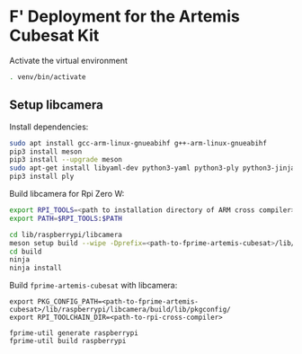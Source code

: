 # F' Deployment for the Artemis Cubesat Kit

Activate the virtual environment
```sh
. venv/bin/activate
```

## Setup libcamera

Install dependencies:
```sh
sudo apt install gcc-arm-linux-gnueabihf g++-arm-linux-gnueabihf
pip3 install meson
pip3 install --upgrade meson
sudo apt-get install libyaml-dev python3-yaml python3-ply python3-jinja2 pkg-config
pip3 install ply
```

Build libcamera for Rpi Zero W:
```sh
export RPI_TOOLS=<path to installation directory of ARM cross compiler>
export PATH=$RPI_TOOLS:$PATH

cd lib/raspberrypi/libcamera
meson setup build --wipe -Dprefix=<path-to-fprime-artemis-cubesat>/lib/raspberrypi/libcamera/build/ -Dpipelines=rpi/vc4 -Dipas=rpi/vc4 --cross-file ../libcamera-pi0-x86.txt
cd build
ninja
ninja install
```

Build `fprime-artemis-cubesat` with libcamera:
```
export PKG_CONFIG_PATH=<path-to-fprime-artemis-cubesat>/lib/raspberrypi/libcamera/build/lib/pkgconfig/
export RPI_TOOLCHAIN_DIR=<path-to-rpi-cross-compiler>

fprime-util generate raspberrypi
fprime-util build raspberrypi
```

